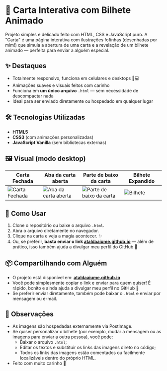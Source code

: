 # 💌 Carta Interativa com Bilhete Animado

Projeto simples e delicado feito com HTML, CSS e JavaScript puro. A "Carta" é uma página interativa com ilustrações fofinhas (desenhadas por mim!) que simula a abertura de uma carta e a revelação de um bilhete animado — perfeita para enviar a alguém especial.

## ✨ Destaques

- Totalmente responsivo, funciona em celulares e desktops 📱💻  
- Animações suaves e visuais feitos com carinho  
- Funciona em **um único arquivo** `.html` — sem necessidade de descompactar nada  
- Ideal para ser enviado diretamente ou hospedado em qualquer lugar

## 🛠️ Tecnologias Utilizadas

- **HTML5**
- **CSS3** (com animações personalizadas)
- **JavaScript Vanilla** (sem bibliotecas externas)

## 🖼️ Visual (modo desktop)

| Carta Fechada | Aba da carta aberta | Parte de baixo da carta | Bilhete Expandido |
|---------------|---------------------|-------------------------|-------------------|
| ![Carta Fechada](https://i.postimg.cc/bNpzhyFV/1743034207469.png) | ![Aba da carta aberta](https://i.postimg.cc/pLWr2FQv/Carta-20250408013548.png) | ![Parte de baixo da carta](https://i.postimg.cc/2Sj84kQL/1743034329685.png) | ![Bilhete](https://i.postimg.cc/XNKy44Mw/Carta-20250408014503.png) |

## 🚀 Como Usar

1. Clone o repositório ou baixe o arquivo `.html`.
2. Abra o arquivo diretamente no navegador.
3. Clique na carta e veja a magia acontecer. ✨
4. Ou, se preferir, **basta enviar o link [ataldaaiume.github.io](https://ataldaaiume.github.io/Carta/)** — além de prático, isso também ajuda a divulgar meu perfil do GitHub 💜

## 📦 Compartilhando com Alguém

- O projeto está disponível em: **[ataldaaiume.github.io](https://ataldaaiume.github.io/Carta/)**  
- Você pode simplesmente copiar o link e enviar para quem quiser! É rápido, bonito e ainda ajuda a divulgar meu perfil no GitHub 💜  
- Se preferir enviar diretamente, também pode baixar o `.html` e enviar por mensagem ou e-mail.

## 📌 Observações

- As imagens são hospedadas externamente via PostImage.
- Se quiser personalizar o bilhete (por exemplo, mudar a mensagem ou as imagens para enviar a outra pessoa), você pode:
  - Baixar o arquivo `.html`;
  - Editar os textos e substituir os links das imagens direto no código;
  - Todos os links das imagens estão comentados ou facilmente localizáveis dentro do próprio HTML.
- Feito com muito carinho 💖
